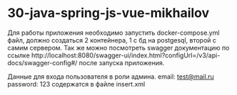 # 30-java-spring-js-vue-mikhailov

Для работы приложения необходимо запустить docker-compose.yml файл, должно создаться 2 контейнера, 1 с бд на postgesql, второй с самим сервером. Так же можно посмотреть swagger документацию по ссылке
http://localhost:8080/swagger-ui/index.html?configUrl=/v3/api-docs/swagger-config#/ после запуска приложения.

Данные для входа пользователя в роли админа.
email: test@mail.ru password: 123
содержатся в файле insert.xml
